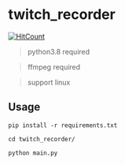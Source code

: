 # twitch_recorder
[![HitCount](http://hits.dwyl.io/Jesseslco/twitch_recorder.svg)](http://github.com/Jesseslco/twitch_recorder)

> python3.8 required

> ffmpeg required

> support linux

## Usage
`pip install -r requirements.txt`

`cd twitch_recorder/`

`python main.py`


